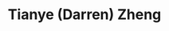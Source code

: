 ---
# Display name
title: Tianye (Darren) Zheng

# Full Name (for SEO)
first_name: Tianye (Darren)
last_name: Zheng

# Is this the primary user of the site?
superuser: true

# Role/position
role: Postdoc Fellow

# Organizations/Affiliations
organizations:
  - name: Hong Kong Polytechnic University
    url: 'https://www.polyu.edu.hk/eee/people/academic-staff-and-teaching-staff/prof-jin-wei/'

# Short bio (displayed in user profile at end of posts)
bio: 

interests:
  - Gas sensing in rechargeable batteries
  - Battery materials
  - Electrochemistry


education:
  courses:
    - course: Doctor of Philosophy
      institution: The Hong Kong Polytechnic University
      year: 2021
    - course: Master of Science
      institution: Wageningen University and Research Center
      year: 2016
    - course: Bachelor of Engineering
      institution: Avans University of Applied Sciences,
      year: 2014

# Social/Academic Networking
# For available icons, see: https://docs.hugoblox.com/getting-started/page-builder/#icons
#   For an email link, use "fas" icon pack, "envelope" icon, and a link in the
#   form "mailto:your-email@example.com" or "#contact" for contact widget.
social:
  - icon: envelope
    icon_pack: fas
    link: 'mailto:tianyan.zheng@polyu.edu.hk'
  - icon: google-scholar
    icon_pack: ai
    link: https://scholar.google.com.hk/citations?user=c__qhxoAAAAJ&hl=en


# Link to a PDF of your resume/CV from the About widget.
# To enable, copy your resume/CV to `static/files/cv.pdf` and uncomment the lines below.
# - icon: cv
#   icon_pack: ai
#   link: files/cv.pdf

# Enter email to display Gravatar (if Gravatar enabled in Config)
email: ''

# Highlight the author in author lists? (true/false)
highlight_name: true

# Organizational groups that you belong to (for People widget)
#   Set this to `[]` or comment out if you are not using People widget.
user_groups:
  - Postdoc Fellows
---